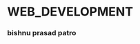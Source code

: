 # WEB_DEVELOPMENT
<!DOCTYPE html>
<html lang="en" dir="ltr">
  <head>
    <meta charset="utf-8">
    
  </head>
  <body>
<h3>bishnu prasad patro</h3>
  </body>
</html>
